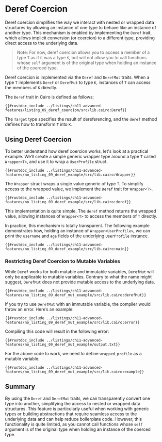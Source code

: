 # Deref Coercion

Deref coercion simplifies the way we interact with nested or wrapped data structures by allowing an instance of one type to behave like an instance of another type. This mechanism is enabled by implementing the `Deref` trait, which allows implicit conversion (or coercion) to a different type, providing direct access to the underlying data.

> Note: For now, deref coercion allows you to access a member of a type `T` as if it was a type `K`, but will not allow you to call functions whose `self` argument is of the original type when holding an instance of the coerced type.

Deref coercion is implemented via the `Deref` and `DerefMut` traits. When a type `T` implements `Deref` or `DerefMut` to type `K`, instances of `T` can access the members of `K` directly.

The `Deref` trait in Cairo is defined as follows:

```cairo, noplayground
{{#rustdoc_include ../listings/ch11-advanced-features/listing_09_deref_coercion/src/lib.cairo:Deref}}
```

The `Target` type specifies the result of dereferencing, and the `deref` method defines how to transform `T` into `K`.

## Using Deref Coercion

To better understand how deref coercion works, let's look at a practical example. We'll create a simple generic wrapper type around a type `T` called `Wrapper<T>`, and use it to wrap a `UserProfile` struct.

```cairo, noplayground
{{#rustdoc_include ../listings/ch11-advanced-features/no_listing_09_deref_example/src/lib.cairo:Wrapper}}
```

The `Wrapper` struct wraps a single value generic of type `T`. To simplify access to the wrapped value, we implement the `Deref` trait for `Wrapper<T>`.

```cairo, noplayground
{{#rustdoc_include ../listings/ch11-advanced-features/no_listing_09_deref_example/src/lib.cairo:deref}}
```

This implementation is quite simple. The `deref` method returns the wrapped value, allowing instances of `Wrapper<T>` to access the members of `T` directly.

In practice, this mechanism is totally transparent. The following example demonstrates how, holding
an instance of `Wrapper<UserProfile>`, we can print the `username` and `age` fields of the underlying
`UserProfile` instance.

```cairo
{{#rustdoc_include ../listings/ch11-advanced-features/no_listing_09_deref_example/src/lib.cairo:main}}
```

### Restricting Deref Coercion to Mutable Variables

While `Deref` works for both mutable and immutable variables, `DerefMut` will only be applicable to mutable variables. Contrary to what the name might suggest, `DerefMut` does not provide mutable access to the underlying data.

```cairo, noplayground
{{#rustdoc_include ../listings/ch11-advanced-features/no_listing_09_deref_mut_example/src/lib.cairo:derefMut}}
```

If you try to use `DerefMut` with an immutable variable, the compiler would throw an error. Here’s an example:

```cairo, noplayground
{{#rustdoc_include ../listings/ch11-advanced-features/no_listing_09_deref_mut_example/src/lib.cairo:error}}
```

Compiling this code will result in the following error:

```plaintext
{{#rustdoc_include ../listings/ch11-advanced-features/no_listing_09_deref_mut_example/output.txt}}
```

For the above code to work, we need to define `wrapped_profile` as a mutable variable.

```cairo, noplayground
{{#rustdoc_include ../listings/ch11-advanced-features/no_listing_09_deref_mut_example/src/lib.cairo:example}}
```

## Summary

By using the `Deref` and `DerefMut` traits, we can transparently convert one type into another, simplifying the access to nested or wrapped data structures. This feature is particularly useful when working with generic types or building abstractions that require seamless access to the underlying data and can help reduce boilerplate code.
However, this functionality is quite limited, as you cannot call functions whose `self` argument is of the original type when holding an instance of the coerced type.
